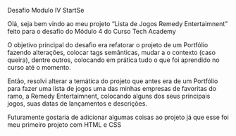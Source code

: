  Desafio Modulo IV StartSe
 
 
 Olá, seja bem vindo ao meu projeto “Lista de Jogos Remedy Entertaimnent” feito para o desafio do Módulo 4 do Curso Tech Academy
 
 O objetivo principal do desafio era refatorar o projeto de um Portfólio fazendo alterações, colocar tags semânticas, mudar a o contexto (caso queira), dentre outros, colocando em prática tudo o que foi aprendido no curso até o momento.
 
 Então, resolvi alterar a temática do projeto que antes era de um Portfólio para fazer uma lista de jogos uma das minhas empresas de favoritas do ramo, a Remedy Entertaimnent, colocando alguns dos seus principais jogos, suas datas de lançamentos e descrições.
 
 Futuramente gostaria de adicionar algumas coisas ao projeto já que esse foi meu primeiro projeto com HTML e CSS 
